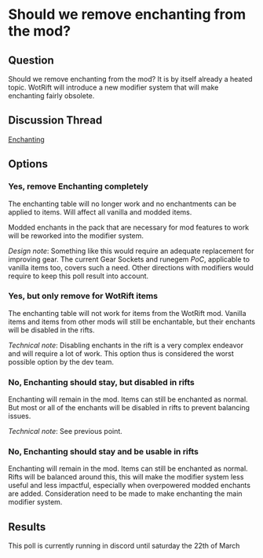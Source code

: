 # Should we remove enchanting from the mod?
## Question
Should we remove enchanting from the mod? It is by itself already a heated topic. WotRift will introduce a new modifier system that will make enchanting fairly obsolete. 
## Discussion Thread
[Enchanting](https://discord.com/channels/1328761294085554176/1347962994335809546)
## Options
### Yes, remove Enchanting completely 
The enchanting table will no longer work and no enchantments can be applied to items. Will affect all vanilla and modded items.

Modded enchants in the pack that are necessary for mod features to work will be reworked into the modifier system.

*Design note*: Something like this would require an adequate replacement for improving gear. The current Gear Sockets and runegem *PoC*, applicable to vanilla items too, covers such a need. Other directions with modifiers would require to keep this poll result into account.
### Yes, but only remove for WotRift items
The enchanting table will not work for items from the WotRift mod. Vanilla items and items from other mods will still be enchantable, but their enchants will be disabled in the rifts.

*Technical note*: Disabling enchants in the rift is a very complex endeavor and will require a lot of work. This option thus is considered the worst possible option by the dev team.
### No, Enchanting should stay, but disabled in rifts
Enchanting will remain in the mod. Items can still be enchanted as normal. But most or all of the enchants will be disabled in rifts to prevent balancing issues.

*Technical note*: See previous point.
### No, Enchanting should stay and be usable in rifts
Enchanting will remain in the mod. Items can still be enchanted as normal. Rifts will be balanced around this, this will make the modifier system less useful and less impactful, especially when overpowered modded enchants are added. Consideration need to be made to make enchanting the main modifier system.

## Results
This poll is currently running in discord until saturday the 22th of March
